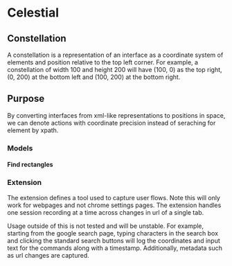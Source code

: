 # Celestial

## Constellation

A constellation is a representation of an interface as a coordinate system of elements and position relative to the top left corner. For example, a constellation of width 100 and height 200 will have (100, 0) as the top right, (0, 200) at the bottom left and (100, 200) at the bottom right.

## Purpose

By converting interfaces from xml-like representations to positions in space, we can denote actions with coordinate precision instead of seraching for element by xpath.

### Models

#### Find rectangles

### Extension

The extension defines a tool used to capture user flows. Note this will only work for webpages and not chrome settings pages. The extension handles one session recording at a time across changes in url of a single tab. 

Usage outside of this is not tested and will be unstable. For example, starting from the google search page, typing characters in the search box and clicking the standard search buttons will log the coordinates and input text for the commands along with a timestamp. Additionally, metadata such as url changes are captured.